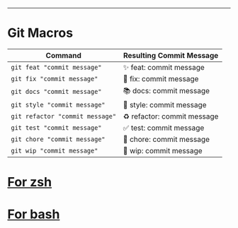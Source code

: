 ---

# Git Macros

| Command                         | Resulting Commit Message    |
| ------------------------------- | --------------------------- |
| `git feat "commit message"`     | ✨ feat: commit message     |
| `git fix "commit message"`      | 🐞 fix: commit message      |
| `git docs "commit message"`     | 📚 docs: commit message     |
| `git style "commit message"`    | 🎨 style: commit message    |
| `git refactor "commit message"` | ♻️ refactor: commit message |
| `git test "commit message"`     | ✅ test: commit message     |
| `git chore "commit message"`    | 🧹 chore: commit message    |
| `git wip "commit message"`      | 🚧 wip: commit message      |

# [For zsh](https://github.com/alexespejo/git-macros/tree/main/zsh)

# [For bash](https://github.com/alexespejo/git-macros/tree/main/bash)
